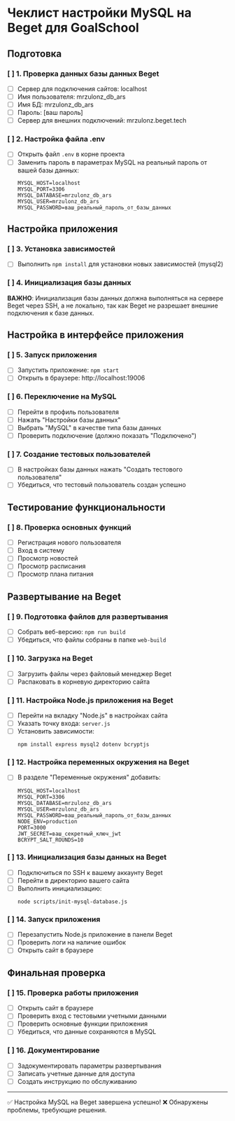 # Чеклист настройки MySQL на Beget для GoalSchool

## Подготовка

### [ ] 1. Проверка данных базы данных Beget

- [ ] Сервер для подключения сайтов: localhost
- [ ] Имя пользователя: mrzulonz_db_ars
- [ ] Имя БД: mrzulonz_db_ars
- [ ] Пароль: [ваш пароль]
- [ ] Сервер для внешних подключений: mrzulonz.beget.tech

### [ ] 2. Настройка файла .env

- [ ] Открыть файл `.env` в корне проекта
- [ ] Заменить пароль в параметрах MySQL на реальный пароль от вашей базы данных:
  ```
  MYSQL_HOST=localhost
  MYSQL_PORT=3306
  MYSQL_DATABASE=mrzulonz_db_ars
  MYSQL_USER=mrzulonz_db_ars
  MYSQL_PASSWORD=ваш_реальный_пароль_от_базы_данных
  ```

## Настройка приложения

### [ ] 3. Установка зависимостей

- [ ] Выполнить `npm install` для установки новых зависимостей (mysql2)

### [ ] 4. Инициализация базы данных

**ВАЖНО**: Инициализация базы данных должна выполняться на сервере Beget через SSH, а не локально, так как Beget не разрешает внешние подключения к базе данных.

## Настройка в интерфейсе приложения

### [ ] 5. Запуск приложения

- [ ] Запустить приложение: `npm start`
- [ ] Открыть в браузере: http://localhost:19006

### [ ] 6. Переключение на MySQL

- [ ] Перейти в профиль пользователя
- [ ] Нажать "Настройки базы данных"
- [ ] Выбрать "MySQL" в качестве типа базы данных
- [ ] Проверить подключение (должно показать "Подключено")

### [ ] 7. Создание тестовых пользователей

- [ ] В настройках базы данных нажать "Создать тестового пользователя"
- [ ] Убедиться, что тестовый пользователь создан успешно

## Тестирование функциональности

### [ ] 8. Проверка основных функций

- [ ] Регистрация нового пользователя
- [ ] Вход в систему
- [ ] Просмотр новостей
- [ ] Просмотр расписания
- [ ] Просмотр плана питания

## Развертывание на Beget

### [ ] 9. Подготовка файлов для развертывания

- [ ] Собрать веб-версию: `npm run build`
- [ ] Убедиться, что файлы собраны в папке `web-build`

### [ ] 10. Загрузка на Beget

- [ ] Загрузить файлы через файловый менеджер Beget
- [ ] Распаковать в корневую директорию сайта

### [ ] 11. Настройка Node.js приложения на Beget

- [ ] Перейти на вкладку "Node.js" в настройках сайта
- [ ] Указать точку входа: `server.js`
- [ ] Установить зависимости:
  ```
  npm install express mysql2 dotenv bcryptjs
  ```

### [ ] 12. Настройка переменных окружения на Beget

- [ ] В разделе "Переменные окружения" добавить:
  ```
  MYSQL_HOST=localhost
  MYSQL_PORT=3306
  MYSQL_DATABASE=mrzulonz_db_ars
  MYSQL_USER=mrzulonz_db_ars
  MYSQL_PASSWORD=ваш_реальный_пароль_от_базы_данных
  NODE_ENV=production
  PORT=3000
  JWT_SECRET=ваш_секретный_ключ_jwt
  BCRYPT_SALT_ROUNDS=10
  ```

### [ ] 13. Инициализация базы данных на Beget

- [ ] Подключиться по SSH к вашему аккаунту Beget
- [ ] Перейти в директорию вашего сайта
- [ ] Выполнить инициализацию:
  ```
  node scripts/init-mysql-database.js
  ```

### [ ] 14. Запуск приложения

- [ ] Перезапустить Node.js приложение в панели Beget
- [ ] Проверить логи на наличие ошибок
- [ ] Открыть сайт в браузере

## Финальная проверка

### [ ] 15. Проверка работы приложения

- [ ] Открыть сайт в браузере
- [ ] Проверить вход с тестовыми учетными данными
- [ ] Проверить основные функции приложения
- [ ] Убедиться, что данные сохраняются в MySQL

### [ ] 16. Документирование

- [ ] Задокументировать параметры развертывания
- [ ] Записать учетные данные для доступа
- [ ] Создать инструкцию по обслуживанию

---

✅ Настройка MySQL на Beget завершена успешно!
❌ Обнаружены проблемы, требующие решения.
